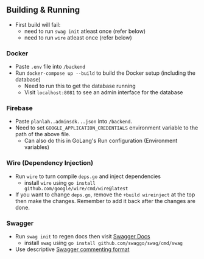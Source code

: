 ## Building & Running

- First build will fail:
    - need to run `swag init` atleast once (refer below)
    - need to run `wire` atleast once (refer below)

### Docker

- Paste `.env` file into `/backend`
- Run `docker-compose up --build` to build the Docker setup (including the database)
  - Need to run this to get the database running
  - Visit `localhost:8081` to see an admin interface for the database

### Firebase

- Paste `planlah..adminsdk...json` into `/backend`.
- Need to set `GOOGLE_APPLICATION_CREDENTIALS` environment variable to the path of the above file.
  - Can also do this in GoLang's Run configuration (Environment variables)

### Wire (Dependency Injection)

- Run `wire` to turn compile `deps.go` and inject dependencies
  - install `wire` using `go install github.com/google/wire/cmd/wire@latest`
- If you want to change `deps.go`, remove the `+build wireinject` at the top then make the changes.
  Remember to add it back after the changes are done.

### Swagger

- Run `swag init` to regen docs then visit [Swagger Docs](http://localhost:8080/swagger/index.html)
    - install `swag` using `go install github.com/swaggo/swag/cmd/swag`
- Use descriptive [Swagger commenting format](https://github.com/swaggo/swag#declarative-comments-format)